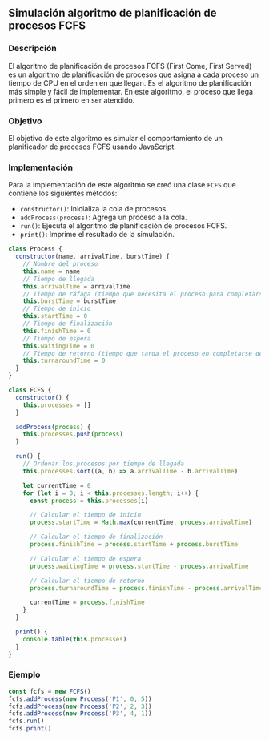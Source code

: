 ## Simulación algoritmo de planificación de procesos FCFS

### Descripción

El algoritmo de planificación de procesos FCFS (First Come, First Served) es un algoritmo de planificación de procesos que asigna a cada proceso un tiempo de CPU en el orden en que llegan. Es el algoritmo de planificación más simple y fácil de implementar. En este algoritmo, el proceso que llega primero es el primero en ser atendido.

### Objetivo

El objetivo de este algoritmo es simular el comportamiento de un planificador de procesos FCFS usando JavaScript.

### Implementación

Para la implementación de este algoritmo se creó una clase `FCFS` que contiene los siguientes métodos:

- `constructor()`: Inicializa la cola de procesos.
- `addProcess(process)`: Agrega un proceso a la cola.
- `run()`: Ejecuta el algoritmo de planificación de procesos FCFS.
- `print()`: Imprime el resultado de la simulación.

```javascript
class Process {
  constructor(name, arrivalTime, burstTime) {
    // Nombre del proceso
    this.name = name
    // Tiempo de llegada
    this.arrivalTime = arrivalTime
    // Tiempo de ráfaga (tiempo que necesita el proceso para completarse)
    this.burstTime = burstTime
    // Tiempo de inicio
    this.startTime = 0
    // Tiempo de finalización
    this.finishTime = 0
    // Tiempo de espera
    this.waitingTime = 0
    // Tiempo de retorno (tiempo que tarda el proceso en completarse desde su llegada)
    this.turnaroundTime = 0
  }
}
```

```javascript
class FCFS {
  constructor() {
    this.processes = []
  }

  addProcess(process) {
    this.processes.push(process)
  }

  run() {
    // Ordenar los procesos por tiempo de llegada
    this.processes.sort((a, b) => a.arrivalTime - b.arrivalTime)

    let currentTime = 0
    for (let i = 0; i < this.processes.length; i++) {
      const process = this.processes[i]

      // Calcular el tiempo de inicio
      process.startTime = Math.max(currentTime, process.arrivalTime)

      // Calcular el tiempo de finalización
      process.finishTime = process.startTime + process.burstTime

      // Calcular el tiempo de espera
      process.waitingTime = process.startTime - process.arrivalTime

      // Calcular el tiempo de retorno
      process.turnaroundTime = process.finishTime - process.arrivalTime

      currentTime = process.finishTime
    }
  }

  print() {
    console.table(this.processes)
  }
}
```

### Ejemplo

```javascript
const fcfs = new FCFS()
fcfs.addProcess(new Process('P1', 0, 5))
fcfs.addProcess(new Process('P2', 2, 3))
fcfs.addProcess(new Process('P3', 4, 1))
fcfs.run()
fcfs.print()
```
